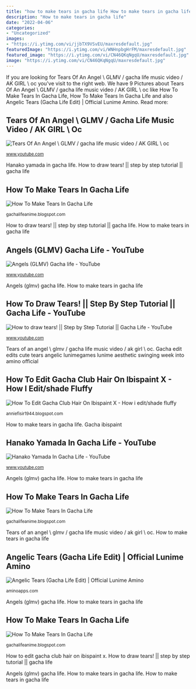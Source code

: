 ```yaml
---
title: "how to make tears in gacha life How to make tears in gacha life"
description: "How to make tears in gacha life"
date: "2022-04-06"
categories:
- "Uncategorized"
images:
- "https://i.ytimg.com/vi/jjbTX9VSvEU/maxresdefault.jpg"
featuredImage: "https://i.ytimg.com/vi/WNHnpbgHrFM/maxresdefault.jpg"
featured_image: "https://i.ytimg.com/vi/CN46QKqNgqU/maxresdefault.jpg"
image: "https://i.ytimg.com/vi/CN46QKqNgqU/maxresdefault.jpg"
---
```


If you are looking for Tears Of An Angel \ GLMV / gacha life music video / AK GIRL \ oc you've visit to the right web. We have 9 Pictures about Tears Of An Angel \ GLMV / gacha life music video / AK GIRL \ oc like How To Make Tears In Gacha Life, How To Make Tears In Gacha Life and also Angelic Tears (Gacha Life Edit) | Official Lunime Amino. Read more:

## Tears Of An Angel \ GLMV / Gacha Life Music Video / AK GIRL \ Oc

![Tears Of An Angel \ GLMV / gacha life music video / AK GIRL \ oc](https://i.ytimg.com/vi/lgv8g-OlDNc/hqdefault.jpg "How to make tears in gacha life")

<small>www.youtube.com</small>

Hanako yamada in gacha life. How to draw tears! || step by step tutorial || gacha life

## How To Make Tears In Gacha Life

![How To Make Tears In Gacha Life](https://i.ytimg.com/vi/CN46QKqNgqU/maxresdefault.jpg "Angelic tears (gacha life edit)")

<small>gachalifeanime.blogspot.com</small>

How to draw tears! || step by step tutorial || gacha life. How to make tears in gacha life

## Angels (GLMV) Gacha Life - YouTube

![Angels (GLMV) Gacha life - YouTube](https://i.ytimg.com/vi/zdLEvjED2tM/maxresdefault.jpg "Angelic tears (gacha life edit)")

<small>www.youtube.com</small>

Angels (glmv) gacha life. How to make tears in gacha life

## How To Draw Tears! || Step By Step Tutorial || Gacha Life - YouTube

![How to draw tears! || Step by Step Tutorial || Gacha Life - YouTube](https://i.ytimg.com/vi/diackJQHdwU/maxresdefault.jpg "Angels (glmv) gacha life")

<small>www.youtube.com</small>

Tears of an angel \ glmv / gacha life music video / ak girl \ oc. Gacha edit edits cute tears angelic lunimegames lunime aesthetic swinging week into amino official

## How To Edit Gacha Club Hair On Ibispaint X - How I Edit/shade Fluffy

![How To Edit Gacha Club Hair On Ibispaint X - How i edit/shade fluffy](https://i.ytimg.com/vi/lLyrlRYeJoY/maxresdefault.jpg "Gacha ibispaint")

<small>anniefisir1944.blogspot.com</small>

How to make tears in gacha life. Gacha ibispaint

## Hanako Yamada In Gacha Life - YouTube

![Hanako Yamada In Gacha Life - YouTube](https://i.ytimg.com/vi/WNHnpbgHrFM/maxresdefault.jpg "How to make tears in gacha life")

<small>www.youtube.com</small>

Angels (glmv) gacha life. How to make tears in gacha life

## How To Make Tears In Gacha Life

![How To Make Tears In Gacha Life](https://i.ytimg.com/vi/jjbTX9VSvEU/maxresdefault.jpg "Angelic tears (gacha life edit)")

<small>gachalifeanime.blogspot.com</small>

Tears of an angel \ glmv / gacha life music video / ak girl \ oc. How to make tears in gacha life

## Angelic Tears (Gacha Life Edit) | Official Lunime Amino

![Angelic Tears (Gacha Life Edit) | Official Lunime Amino](http://pm1.narvii.com/7226/a54aea8970576935c17a53984f0ba47731a5e779r1-960-960v2_uhq.jpg "How to make tears in gacha life")

<small>aminoapps.com</small>

Angels (glmv) gacha life. How to make tears in gacha life

## How To Make Tears In Gacha Life

![How To Make Tears In Gacha Life](https://i.ytimg.com/vi/vq8y1lm6Sik/maxresdefault.jpg "Hanako yamada in gacha life")

<small>gachalifeanime.blogspot.com</small>

How to edit gacha club hair on ibispaint x. How to draw tears! || step by step tutorial || gacha life

Angels (glmv) gacha life. How to make tears in gacha life. How to make tears in gacha life
